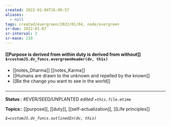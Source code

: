 ```yaml
---
created: 2022-01-04T16:00:57 
aliases:
  - null
tags: created/evergreen/2022/01/04, node/evergreen
sr-due: 2022-01-07
sr-interval: 2
sr-ease: 210
---
```


#### [[Purpose is derived from within duty is derived from without]] `$=customJS.dv_funcs.evergreenHeader(dv, this)`

- [[notes_Dharma]] [[notes_Karma]] 
- [[Humans are drawn to the unknown and repelled by the known]]
- [[Be the change you want to see in the world]]

### <hr class="footnote"/>

**Status**:: #EVER/SEED/UNPLANTED
*edited `=this.file.mtime`*

**Topics**:: [[purpose]], [[duty]], [[self-actualization]], [[Life principles]]


*`$=customJS.dv_funcs.outlinedIn(dv, this)`*


